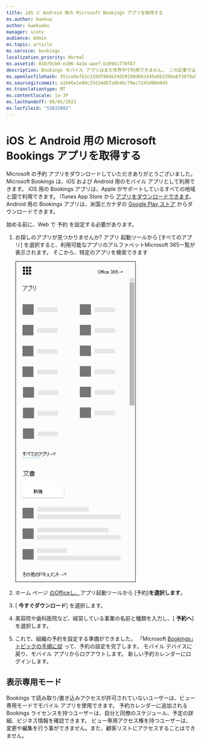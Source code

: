 ```yaml
---
title: iOS と Android 用の Microsoft Bookings アプリを取得する
ms.author: kwekua
author: kwekuako
manager: scotv
audience: Admin
ms.topic: article
ms.service: bookings
localization_priority: Normal
ms.assetid: 01b79cb0-e206-4a3a-aaef-b10941770f87
description: Bookings モバイル アプリはまだ世界中で利用できません。 この記事では、アプリが現在利用可能な地域の一覧を示します。
ms.openlocfilehash: 551ce6efb3c310d7864b24d29190d662445e6b226babf3870a56a1643c3d067b
ms.sourcegitcommit: a1b66e1e80c25d14d67a9b46c79ec7245d88e045
ms.translationtype: MT
ms.contentlocale: ja-JP
ms.lasthandoff: 08/05/2021
ms.locfileid: "53815092"
---
```

# <a name="get-the-microsoft-bookings-app-for-ios-and-android"></a>iOS と Android 用の Microsoft Bookings アプリを取得する

Microsoft の予約 アプリをダウンロードしていただきありがとうございました。 Microsoft Bookings は、iOS および Android 用のモバイル アプリとして利用できます。 iOS 用の Bookings アプリは、Apple がサポートしているすべての地域と国で利用できます。 iTunes App Store から [アプリをダウンロードできます](https://apps.apple.com/app/microsoft-bookings/id1065657468)。 Android 用の Bookings アプリは、米国とカナダの [Google Play ストア](https://play.google.com/store/apps/details?id=com.microsoft.exchange.bookings) からダウンロードできます。

始める前に、Web で 予約 を設定する必要があります。

1. お探しのアプリが見つかりませんか? アプリ 起動ツールから [すべてのアプリ] を選択すると、利用可能なアプリのアルファベットMicrosoft 365一覧が表示されます。 そこから、特定のアプリを検索できます

   ![アプリ 起動ツールのイメージ](../media/bookings-all-apps-launcher.png)

2. ホーム ページ [のOfficeし、](https://office.com)アプリ起動ツールから [予約]**を選択します**。

3. [ **今すぐダウンロード**] を選択します。

4. 美容院や歯科医院など、経営している事業の名前と種類を入力し、[ **予約へ**] を選択します。

5. これで、組織の予約を設定する準備ができました。 「Microsoft [Bookings」トピックの手順に従](bookings-overview.md) って、予約の設定を完了します。 モバイル デバイスに戻り、モバイル アプリからログアウトします。 新しい予約カレンダーにログインします。

## <a name="view-only-mode"></a>表示専用モード

Bookings で読み取り/書き込みアクセスが許可されていないユーザーは、ビュー専用モードでモバイル アプリを使用できます。 予約カレンダーに追加される Bookings ライセンスを持つユーザーは、自分と同僚のスケジュール、予定の詳細、ビジネス情報を確認できます。 ビュー専用アクセス権を持つユーザーは、変更や編集を行う事ができません。また、顧客リストにアクセスすることはできません。
